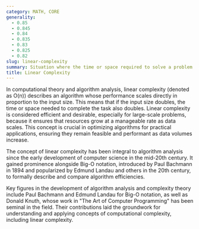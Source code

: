 ```yaml
---
category: MATH, CORE
generality:
  - 0.85
  - 0.845
  - 0.84
  - 0.835
  - 0.83
  - 0.825
  - 0.82
slug: linear-complexity
summary: Situation where the time or space required to solve a problem increases linearly with the size of the input.
title: Linear Complexity
---
```


In computational theory and algorithm analysis, linear complexity (denoted as O(n)) describes an algorithm whose performance scales directly in proportion to the input size. This means that if the input size doubles, the time or space needed to complete the task also doubles. Linear complexity is considered efficient and desirable, especially for large-scale problems, because it ensures that resources grow at a manageable rate as data scales. This concept is crucial in optimizing algorithms for practical applications, ensuring they remain feasible and performant as data volumes increase.

The concept of linear complexity has been integral to algorithm analysis since the early development of computer science in the mid-20th century. It gained prominence alongside Big-O notation, introduced by Paul Bachmann in 1894 and popularized by Edmund Landau and others in the 20th century, to formally describe and compare algorithm efficiencies.

Key figures in the development of algorithm analysis and complexity theory include Paul Bachmann and Edmund Landau for Big-O notation, as well as Donald Knuth, whose work in "The Art of Computer Programming" has been seminal in the field. Their contributions laid the groundwork for understanding and applying concepts of computational complexity, including linear complexity.
